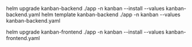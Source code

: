 helm upgrade kanban-backend ./app -n kanban --install --values kanban-backend.yaml
helm template kanban-backend ./app -n kanban --values kanban-backend.yaml

helm upgrade kanban-frontend ./app -n kanban --install --values kanban-frontend.yaml